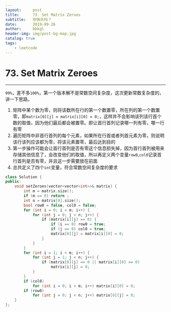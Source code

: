 ```yaml
---
layout:     post
title:      73. Set Matrix Zeroes
subtitle:   你快乐吗？
date:       2019-09-26
author:     bbkgl
header-img: img/post-bg-map.jpg
catalog: true
tags:
    - leetcode
---
```


# 73. Set Matrix Zeroes

---

`99%`，差不多`100%`，第一个版本解不是常数空间复杂度，这次更新常数复杂度的，讲一下思路。

1. 矩阵中某个数为零，则将该数所在行的第一个数置零，所在列的第一个数置零，即`matrix[0][j] = matrix[i][0] = 0;`，这样并不会影响该列该行首个数的取值，因为他们最后都会被置零。即让首行首列记录哪一列有零，哪一行有零
2. 遍历矩阵中非首行首列的每个元素，如果所在行首或者列首元素为零，则说明该行该列应该都为零，将该元素置零，最后达到目的
3. 第一步操作可能会让首行首列是否有零这个信息损失掉，因为首行首列被用来存储其他信息了，会改变他们的取值，所以再定义两个变量`row0`,`col0`记录首行首列是否有零，并且这一步需要放在前面
4. 总共定义了四个`int`变量，符合常数空间复杂度的要求

```cpp
class Solution {
public:
    void setZeroes(vector<vector<int>>& matrix) {
        int m = matrix.size();
        if (m == 0) return ;
        int n = matrix[0].size();
        bool row0 = false, col0 = false;
        for (int i = 0; i < m; i++) {
            for (int j = 0; j < n; j++) {
                if (matrix[i][j] == 0) {
                    if (i == 0) row0 = true;
                    if (j == 0) col0 = true;
                    matrix[0][j] = matrix[i][0] = 0;
                }
            }
        }
        for (int i = 1; i < m; i++) {
            for (int j = 1; j < n; j++) {
                if (matrix[0][j] == 0 || matrix[i][0] == 0) 
                    matrix[i][j] = 0;
            }
        }
        if (col0)
            for (int i = 0; i < m; i++) matrix[i][0] = 0;
        if (row0)
            for (int j = 0; j < n; j++) matrix[0][j] = 0;
    }
};
```









